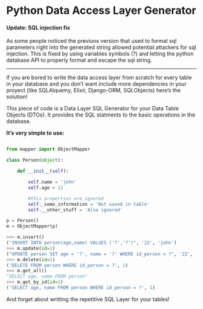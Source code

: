 # Python Data Access Layer Generator

#### Update: SQL injection fix

As some people noticed the previuos version that used to format sql parameters right into the generated string allowed potential attackers for sql injection. This is fixed by using variables symbols (?) and letting the python database API to properly format and escape the sql string.

----------------------------------------------------------------------


If you are bored to write the data access layer from scratch for every table in your database and you don’t want include more dependencies in your proyect (like SQLAlquemy, Elixir, Django-ORM, SQLObjects) here’s the solution!

This piece of code is a Data Layer SQL Generator for your Data Table Objects (DTOs). It provides the SQL statments to the basic operations in the database.

**It’s very simple to use:**

```python

from mapper import ObjectMapper

class Person(object):

    def __init__(self):

        self.name = 'john'
        self.age = 22

        #this properties are ignored
        self._some_information = 'Not saved in table'
        self.__other_stuff = 'Also ignored'

p = Person()
m = ObjectMapper(p)

>>> m.insert()
("INSERT INTO person(age,name) VALUES ('?','?')", '22', 'john')
>>> m.update(id=1)
("UPDATE person SET age = '?', name = '?' WHERE id_person = ?", '22', 'john', 1)
>>> m.delete(id=1)
('DELETE FROM person WHERE id_person = ?', 1)
>>> m.get_all()
"SELECT age, name FROM person"
>>> m.get_by_id(id=1)
('SELECT age, name FROM person WHERE id_person = ?', 1)

```

And forget about writting the repetitive SQL Layer for your tables!
